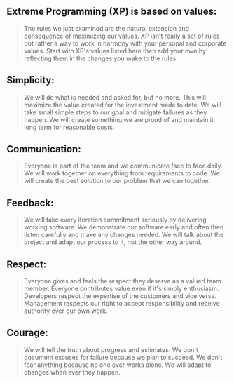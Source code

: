 
## Extreme Programming (XP) is based on values:
> The rules we just examined are the natural extension and consequence of maximizing our values. 
> XP isn't really a set of rules but rather a way to work in harmony with your personal and corporate values. 
> Start with XP's values listed here then add your own by reflecting them in the changes you make to the rules.

## Simplicity: 
> We will do what is needed and asked for, but no more. 
> This will maximize the value created for the investment made to date. We will take small simple steps to our goal and mitigate failures as they happen. 
> We will create something we are proud of and maintain it long term for reasonable costs.

## Communication: 
> Everyone is part of the team and we communicate face to face daily. 
> We will work together on everything from requirements to code. 
> We will create the best solution to our problem that we can together.

## Feedback: 
> We will take every iteration commitment seriously by delivering working software. 
> We demonstrate our software early and often then listen carefully and make any changes needed. 
> We will talk about the project and adapt our process to it, not the other way around.

## Respect: 
> Everyone gives and feels the respect they deserve as a valued team member. 
> Everyone contributes value even if it's simply enthusiasm. Developers respect the expertise of the customers and vice versa. 
> Management respects our right to accept responsibility and receive authority over our own work.

## Courage: 
> We will tell the truth about progress and estimates. 
> We don't document excuses for failure because we plan to succeed. 
> We don't fear anything because no one ever works alone. We will adapt to changes when ever they happen.
